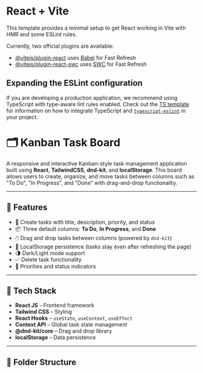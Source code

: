 # React + Vite

This template provides a minimal setup to get React working in Vite with HMR and some ESLint rules.

Currently, two official plugins are available:

- [@vitejs/plugin-react](https://github.com/vitejs/vite-plugin-react/blob/main/packages/plugin-react) uses [Babel](https://babeljs.io/) for Fast Refresh
- [@vitejs/plugin-react-swc](https://github.com/vitejs/vite-plugin-react/blob/main/packages/plugin-react-swc) uses [SWC](https://swc.rs/) for Fast Refresh

## Expanding the ESLint configuration

If you are developing a production application, we recommend using TypeScript with type-aware lint rules enabled. Check out the [TS template](https://github.com/vitejs/vite/tree/main/packages/create-vite/template-react-ts) for information on how to integrate TypeScript and [`typescript-eslint`](https://typescript-eslint.io) in your project.

# 🗂️ Kanban Task Board

A responsive and interactive Kanban-style task management application built using **React**, **TailwindCSS**, **dnd-kit**, and **localStorage**. This board allows users to create, organize, and move tasks between columns such as "To Do", "In Progress", and "Done" with drag-and-drop functionality.

---

## 🔧 Features

- 📝 Create tasks with title, description, priority, and status
- 📦 Three default columns: **To Do**, **In Progress**, and **Done**
- 🖱️ Drag and drop tasks between columns (powered by `dnd-kit`)
- 💾 LocalStorage persistence (tasks stay even after refreshing the page)
- 🌗 Dark/Light mode support
- ✅ Delete task functionality
- 🎯 Priorities and status indicators

---

## 🚀 Tech Stack

- **React JS** – Frontend framework
- **Tailwind CSS** – Styling
- **React Hooks** – `useState`, `useContext`, `useEffect`
- **Context API** – Global task state management
- **@dnd-kit/core** – Drag and drop library
- **localStorage** – Data persistence

---

## 📂 Folder Structure

